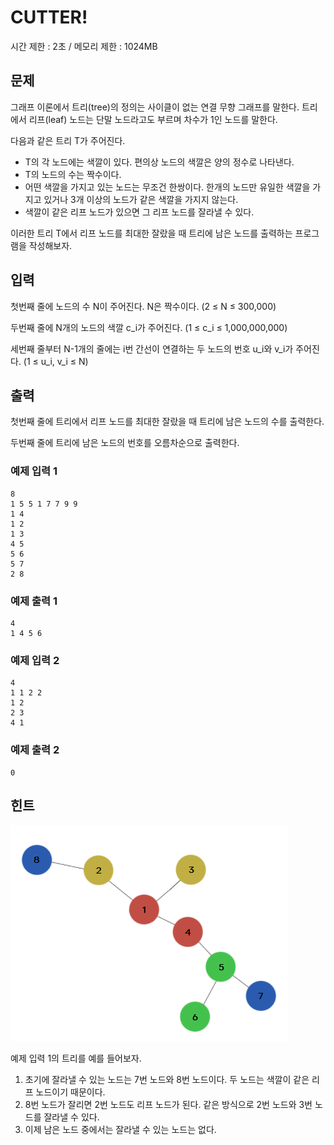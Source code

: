 # CUTTER!

시간 제한  : 2초 / 메모리 제한 : 1024MB

## 문제

그래프 이론에서 트리(tree)의 정의는 사이클이 없는 연결 무향 그래프를 말한다. 트리에서 리프(leaf) 노드는 단말 노드라고도 부르며 차수가 1인 노드를 말한다.

다음과 같은 트리 T가 주어진다.

- T의 각 노드에는 색깔이 있다. 편의상 노드의 색깔은 양의 정수로 나타낸다.
- T의 노드의 수는 짝수이다.
- 어떤 색깔을 가지고 있는 노드는 무조건 한쌍이다. 한개의 노드만 유일한 색깔을 가지고 있거나 3개 이상의 노드가 같은 색깔을 가지지 않는다.
- 색깔이 같은 리프 노드가 있으면 그 리프 노드를 잘라낼 수 있다.

이러한 트리 T에서 리프 노드를 최대한 잘랐을 때 트리에 남은 노드를 출력하는 프로그램을 작성해보자.



## 입력

첫번째 줄에 노드의 수 N이 주어진다. N은 짝수이다. (2 ≤ N ≤ 300,000)

두번째 줄에 N개의 노드의 색깔 c_i가 주어진다. (1 ≤ c_i ≤ 1,000,000,000)

세번째 줄부터 N-1개의 줄에는 i번 간선이 연결하는 두 노드의 번호 u_i와 v_i가 주어진다. (1 ≤ u_i, v_i ≤ N)



## 출력

첫번째 줄에 트리에서 리프 노드를 최대한 잘랐을 때 트리에 남은 노드의 수를 출력한다.

두번째 줄에 트리에 남은 노드의 번호를 오름차순으로 출력한다.



### 예제 입력 1

```
8
1 5 5 1 7 7 9 9
1 4
1 2
1 3
4 5
5 6
5 7
2 8
```

### 예제 출력 1

```
4
1 4 5 6
```

### 예제 입력 2

```
4
1 1 2 2
1 2
2 3
4 1
```

### 예제 출력 2

```
0
```



## 힌트

![cut_leaf_image](./images/cut_leaf_image.png)

예제 입력 1의 트리를 예를 들어보자.

1. 초기에 잘라낼 수 있는 노드는 7번 노드와 8번 노드이다. 두 노드는 색깔이 같은 리프 노드이기 때문이다.
2. 8번 노드가 잘리면 2번 노드도 리프 노드가 된다. 같은 방식으로 2번 노드와 3번 노드를 잘라낼 수 있다.
3. 이제 남은 노드 중에서는 잘라낼 수 있는 노드는 없다.
